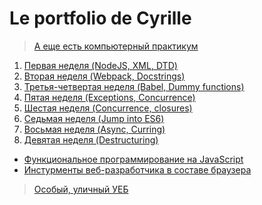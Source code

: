 # Le portfolio de Cyrille

> [А еще есть компьютерный практикум](https://computer-workshop.herokuapp.com/)

1. [Первая неделя (NodeJS, XML, DTD)](./web/w1/week1.html)
2. [Вторая неделя (Webpack, Docstrings)](./web/w2/week2.html)
3. [Третья-четвертая неделя (Babel, Dummy functions)](./web/w3..4/week3..4.html)
4. [Пятая неделя (Exceptions, Concurrence)](./web/w5/week5.html)
5. [Шестая неделя (Concurrence, closures)](./web/w6/week6.html)
6. [Седьмая неделя (Jump into ES6)](./web/w7/week7.html)
7. [Восьмая неделя (Async, Curring)](./web/w8/week8.html)
7. [Девятая неделя (Destructuring)](./web/w9/week9.html)

* [Функциональное программирование на JavaScript](https://docs.google.com/presentation/d/1Tst-vy4mSsGSoqRFrgXTpaqGBIIY4vLyC3DYTUT4WAw/edit?usp=sharing)
* [Инстурменты веб-разработчика в составе браузера](https://docs.google.com/presentation/d/1le2cyN4ZgQgu95AJWsC6a3CeV453xotGZmJq2sNG564/edit?usp=sharing)


> [Особый, уличный УЕБ](https://github.com/cyrillelamal/RichInternetApplications)
